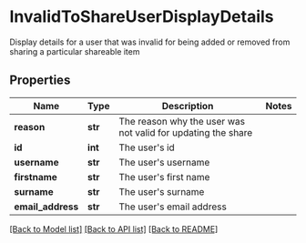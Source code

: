 # InvalidToShareUserDisplayDetails

Display details for a user that was invalid for being added or removed  from sharing a particular shareable item
## Properties
Name | Type | Description | Notes
------------ | ------------- | ------------- | -------------
**reason** | **str** | The reason why the user was not valid for updating the share | 
**id** | **int** | The user&#39;s id | 
**username** | **str** | The user&#39;s username | 
**firstname** | **str** | The user&#39;s first name | 
**surname** | **str** | The user&#39;s surname | 
**email_address** | **str** | The user&#39;s email address | 

[[Back to Model list]](../README.md#documentation-for-models) [[Back to API list]](../README.md#documentation-for-api-endpoints) [[Back to README]](../README.md)


